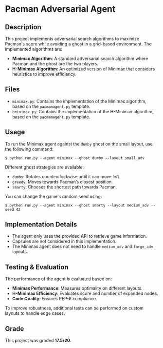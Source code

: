 # Pacman Adversarial Agent

## Description

This project implements adversarial search algorithms to maximize Pacman's score while avoiding a ghost in a grid-based environment. The implemented algorithms are:

- **Minimax Algorithm**: A standard adversarial search algorithm where Pacman and the ghost are the two players.
- **H-Minimax Algorithm**: An optimized version of Minimax that considers heuristics to improve efficiency.

## Files

- `minimax.py`: Contains the implementation of the Minimax algorithm, based on the `pacmanagent.py` template.
- `hminimax.py`: Contains the implementation of the H-Minimax algorithm, based on the `pacmanagent.py` template.

## Usage

To run the Minimax agent against the `dumby` ghost on the small layout, use the following command:

```console
$ python run.py --agent minimax --ghost dumby --layout small_adv
```

Different ghost strategies are available:

- `dumby`: Rotates counterclockwise until it can move left.
- `greedy`: Moves towards Pacman’s closest position.
- `smarty`: Chooses the shortest path towards Pacman.

You can change the game's random seed using:

```console
$ python run.py --agent minimax --ghost smarty --layout medium_adv --seed 42
```

## Implementation Details

- The agent only uses the provided API to retrieve game information.
- Capsules are not considered in this implementation.
- The Minimax agent does not need to handle `medium_adv` and `large_adv` layouts.

## Testing & Evaluation

The performance of the agent is evaluated based on:

- **Minimax Performance**: Measures optimality on different layouts.
- **H-Minimax Efficiency**: Evaluates score and number of expanded nodes.
- **Code Quality**: Ensures PEP-8 compliance.

To improve robustness, additional tests can be performed on custom layouts to handle edge cases.

## Grade

This project was graded **17.5/20**.
